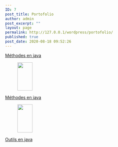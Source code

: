 ```yaml
---
ID: 7
post_title: Portofolio
author: admin
post_excerpt: ""
layout: page
permalink: http://127.0.0.1/wordpress/portofolio/
published: true
post_date: 2020-08-18 09:52:26
---
```

<!-- wp:shortcode -->
<a href="https://github.com/ingaiva/javaMethodes.git">Méthodes en java</a>
<!-- /wp:shortcode -->

<!-- wp:columns {"verticalAlignment":null,"backgroundColor":"subtle-background","textColor":"primary"} -->
<div class="wp-block-columns has-primary-color has-subtle-background-background-color has-text-color has-background"><!-- wp:column -->
<div class="wp-block-column"><!-- wp:image {"align":"left","id":67,"width":49,"height":92,"sizeSlug":"large"} -->
<div class="wp-block-image"><figure class="alignleft size-large is-resized"><img src="http://127.0.0.1/wordpress/wp-content/uploads/2020/08/java-6.png" alt="" class="wp-image-67" width="49" height="92"/></figure></div>
<!-- /wp:image -->

<!-- wp:shortcode -->
<a href="https://github.com/ingaiva/javaMethodes.git">Méthodes en java</a>
<!-- /wp:shortcode --></div>
<!-- /wp:column -->

<!-- wp:column {"verticalAlignment":"center"} -->
<div class="wp-block-column is-vertically-aligned-center"><!-- wp:image {"align":"left","id":70,"width":49,"height":92,"sizeSlug":"large"} -->
<div class="wp-block-image"><figure class="alignleft size-large is-resized"><img src="http://127.0.0.1/wordpress/wp-content/uploads/2020/08/java-7.png" alt="" class="wp-image-70" width="49" height="92"/></figure></div>
<!-- /wp:image -->

<!-- wp:shortcode -->
<a href="https://github.com/ingaiva/javaOutils.git">Outils en java</a>
<!-- /wp:shortcode -->

<!-- wp:paragraph -->
<p></p>
<!-- /wp:paragraph --></div>
<!-- /wp:column --></div>
<!-- /wp:columns -->